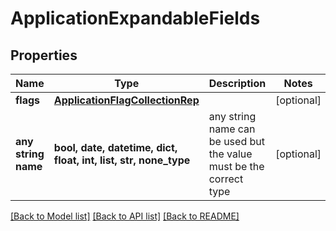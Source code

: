 # ApplicationExpandableFields


## Properties
Name | Type | Description | Notes
------------ | ------------- | ------------- | -------------
**flags** | [**ApplicationFlagCollectionRep**](ApplicationFlagCollectionRep.md) |  | [optional] 
**any string name** | **bool, date, datetime, dict, float, int, list, str, none_type** | any string name can be used but the value must be the correct type | [optional]

[[Back to Model list]](../README.md#documentation-for-models) [[Back to API list]](../README.md#documentation-for-api-endpoints) [[Back to README]](../README.md)


